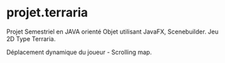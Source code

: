 ﻿# projet.terraria
Projet Semestriel en JAVA orienté Objet utilisant JavaFX, Scenebuilder. Jeu 2D Type Terraria.

Déplacement dynamique du joueur - Scrolling map.

